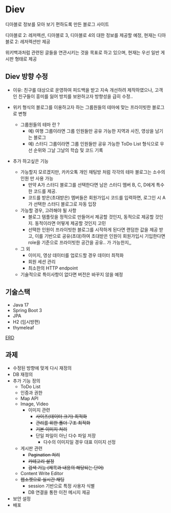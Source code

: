 # Diev
디아블로 정보를 모아 보기 편하도록 만든 블로그 사이트

디아블로 2: 레저렉션, 디아블로 3, 디아블로 4의 대한 정보를 제공할 예정,
현재는 디아블로 2: 레저렉션만 제공

위키백과처럼 관련된 글들을 연관시키는 것을 목표로 하고 있으며, 
현재는 우선 일반 게시판 형태로 제공 

## Diev 방향 수정
- 이유: 친구를 대상으로 운영하여 피드백을 받고 지속 개선하려 제작하였으나, 
고객인 친구들이 흥미를 잃어 방치를 보완하고자 방향성을 급히 수정..
- 위키 형식의 블로그를 이용하고자 하는 그룹원들의 테마에 맞는 프라이빗한 블로그로 변형
  - 그룹원들의 테마 란 ?
    - 예) 여행 그룹이라면 그룹 인원들만 공유 가능한 지역과 사진, 영상을 남기는 블로그
    - 예) 스터디 그룹이라면 그룹 인원들만 공유 가능한 ToDo List 형식으로 우선 순위와 그날 그날의 학습 및 코드 기록

- 추가 하고싶은 기능
  - 가능할지 모르겠지만, 카카오톡 개인 채팅방 처럼 각각의 테마 블로그는 소수의 인원 만 사용 가능
    - 만약 A가 스터디 블로그를 선택한다면 남은 스터디 멤버 B, C, D에게 특수한 코드를 제공.
    - 코드를 받은(초대받은) 멤버들은 회원가입시 코드를 입력하면, 로그인 시 A가 선택한 스터디 블로그로 자동 입장
  - 가능할 경우, 고려해야 될 사항
    - 블로그 템플릿을 정적으로 만들어서 제공할 것인지, 동적으로 제공할 것인지. 동적이라면 어떻게 제공할 것인지 고민
    - 선택한 인원이 프라이빗한 블로그를 시작하게 된다면 랜덤한 값을 제공 받고, 
    이를 기반으로 공유(초대)하여 초대받은 인원이 회원가입시 기입한다면 role을 기준으로 프라이빗한 공간을 공유.. 가 가능한지,,
  - 그 외 
    - 이미지, 영상 데이터를 업로드할 경우 데이터 최적화
    - 회원 세션 관리
    - 최소한의 HTTP endpoint
  - 기술적으로 특이사항이 없다면 버전은 바꾸지 않을 예정

## 기술스택
- Java 17
- Spring Boot 3
- JPA
- H2 (임시방편)
- thymeleaf

[ERD](https://www.erdcloud.com/d/dRg8giLK3qJa8h3Rf)

## 과제
- 수정된 방향에 맞게 다시 재정의
- DB 재정의
- 추가 기능 정의
  - ToDo List
  - 인증과 권한
  - Map API
  - Image, Video
    - 이미지 관련
      - ~~사이즈(데이터 크기) 최적화~~
      - ~~관리를 위한 폴더 구조 최적화~~
      - ~~기본 이미지 처리~~
      - 단일 파일이 아닌 다수 파일 저장
        - 다수의 이미지일 경우 대표 이미지 선정
  - 게시판 관련
    - ~~Pagination 처리~~
    - ~~카테고리 설정~~
    - ~~검색 기능 (제목과 내용의 해당되는 단어)~~
  - Content Write Editor
  - ~~웹소켓으로 실시간 채팅~~
    - session 기반으로 특정 사용자 식별
    - DB 연결을 통한 이전 메시지 제공
- 보안 설정
- 배포
